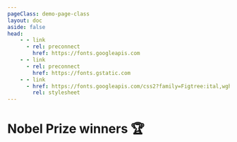 ```yaml
---
pageClass: demo-page-class
layout: doc
aside: false
head:
    - - link
      - rel: preconnect
        href: https://fonts.googleapis.com
    - - link
      - rel: preconnect
        href: https://fonts.gstatic.com
    - - link
      - href: https://fonts.googleapis.com/css2?family=Figtree:ital,wght@0,300..900;1,300..900&display=swap
        rel: stylesheet
---
```


<script setup>
import ShowoffBanner from '../../guide/parts/ShowoffBanner.vue'
import Grid from './DemoNobel.vue'
</script>

# Nobel Prize winners 🏆

<br />

<!--@include: ../../guide/parts/cross-framework-banner.md-->

<div class="demo-page-wrapper">
  <div class="demo-container">


  <Grid />

  <!--@include: ../../guide/parts/fake-data-banner.md-->

  </div>
</div>

<br /><br />

<ShowoffBanner />
